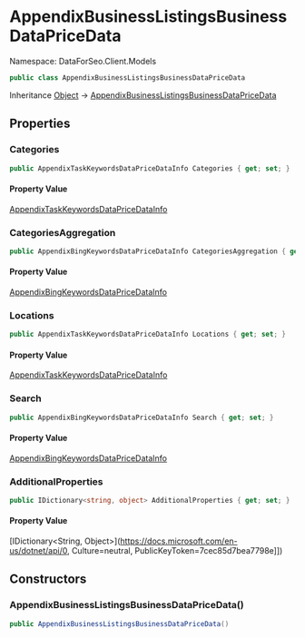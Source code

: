 # AppendixBusinessListingsBusinessDataPriceData

Namespace: DataForSeo.Client.Models

```csharp
public class AppendixBusinessListingsBusinessDataPriceData
```

Inheritance [Object](https://docs.microsoft.com/en-us/dotnet/api/Object) → [AppendixBusinessListingsBusinessDataPriceData](./AppendixBusinessListingsBusinessDataPriceData.md)

## Properties

### **Categories**

```csharp
public AppendixTaskKeywordsDataPriceDataInfo Categories { get; set; }
```

#### Property Value

[AppendixTaskKeywordsDataPriceDataInfo](./AppendixTaskKeywordsDataPriceDataInfo.md)<br>

### **CategoriesAggregation**

```csharp
public AppendixBingKeywordsDataPriceDataInfo CategoriesAggregation { get; set; }
```

#### Property Value

[AppendixBingKeywordsDataPriceDataInfo](./AppendixBingKeywordsDataPriceDataInfo.md)<br>

### **Locations**

```csharp
public AppendixTaskKeywordsDataPriceDataInfo Locations { get; set; }
```

#### Property Value

[AppendixTaskKeywordsDataPriceDataInfo](./AppendixTaskKeywordsDataPriceDataInfo.md)<br>

### **Search**

```csharp
public AppendixBingKeywordsDataPriceDataInfo Search { get; set; }
```

#### Property Value

[AppendixBingKeywordsDataPriceDataInfo](./AppendixBingKeywordsDataPriceDataInfo.md)<br>

### **AdditionalProperties**

```csharp
public IDictionary<string, object> AdditionalProperties { get; set; }
```

#### Property Value

[IDictionary&lt;String, Object&gt;](https://docs.microsoft.com/en-us/dotnet/api/0, Culture=neutral, PublicKeyToken=7cec85d7bea7798e]])<br>

## Constructors

### **AppendixBusinessListingsBusinessDataPriceData()**

```csharp
public AppendixBusinessListingsBusinessDataPriceData()
```
